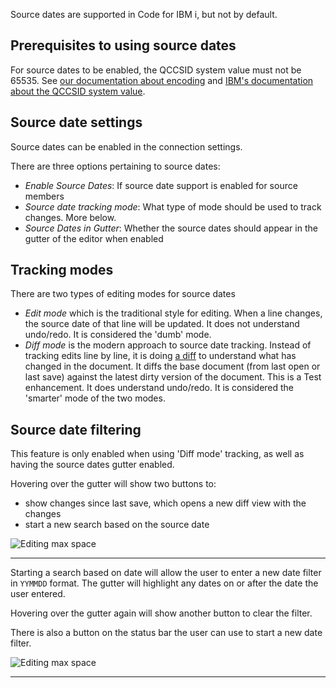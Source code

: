 Source dates are supported in Code for IBM i, but not by default.

## Prerequisites to using source dates
For source dates to be enabled, the QCCSID system value must not be 65535. See [our documentation about encoding](../tips/ccsid.md) and [IBM's documentation about the QCCSID system value](https://www.ibm.com/docs/en/i/7.5?topic=faqs-i-system-value-qccsid).

## Source date settings

Source dates can be enabled in the connection settings.

There are three options pertaining to source dates:

* *Enable Source Dates*: If source date support is enabled for source members
* *Source date tracking mode*: What type of mode should be used to track changes. More below.
* *Source Dates in Gutter*: Whether the source dates should appear in the gutter of the editor when enabled

## Tracking modes

There are two types of editing modes for source dates

* *Edit mode* which is the traditional style for editing. When a line changes, the source date of that line will be updated. It does not understand undo/redo. It is considered the 'dumb' mode.
* *Diff mode* is the modern approach to source date tracking. Instead of tracking edits line by line, it is doing [a diff](https://en.wikipedia.org/wiki/Diff) to understand what has changed in the document. It diffs the base document (from last open or last save) against the latest dirty version of the document. This is a Test enhancement. It does understand undo/redo. It is considered the 'smarter' mode of the two modes.

## Source date filtering

<!-- panels:start -->

<!-- div:left-panel -->

This feature is only enabled when using 'Diff mode' tracking, as well as having the source dates gutter enabled.

Hovering over the gutter will show two buttons to:

* show changes since last save, which opens a new diff view with the changes
* start a new search based on the source date

<!-- div:right-panel -->

![Editing max space](../../assets/sourcedates_1.png)

<!-- panels:end -->

---

<!-- panels:start -->

<!-- div:left-panel -->

Starting a search based on date will allow the user to enter a new date filter in `YYMMDD` format. The gutter will highlight any dates on or after the date the user entered.

Hovering over the gutter again will show another button to clear the filter.

There is also a button on the status bar the user can use to start a new date filter.

<!-- div:right-panel -->

![Editing max space](../../assets/sourcedates_2.png)

<!-- panels:end -->

---